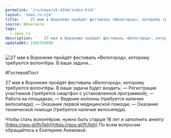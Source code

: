 ```yaml
---
permalink: '/ru/news/vk-4194/index.html'
layout: 'news.ru.njk'
title: '   27 мая в Воронеже пройдёт фестиваль «Велогород», которому требуются волонтёры. В ваши задачи…'
source: ВКонтакте
tags:
  - news_ru
description: '   27 мая в Воронеже пройдёт фестиваль «Велогород», которому требуются волонтёры. В ваши задачи…'
updatedAt: 1495558890
---
```

![   27 мая в Воронеже пройдёт фестиваль «Велогород», которому требуются волонтёры. В ваши задачи…](https://sun9-45.userapi.com/impf/c638617/v638617195/35fbb/Lqny6kdKvKI.jpg?size=1280x664&quality=96&sign=06848ee76145a9fe89b86261d7a1cdd2&c_uniq_tag=DQv5VykYPG-PxQaO4aHAoph9gpTR9ymNqQPO27SvFdc&type=album)

#ГостевойПост

27 мая в Воронеже пройдёт фестиваль «Велогород», которому требуются волонтёры. В ваши задачи будет входить:
— Регистрация участников (требуется смартфон с установленной программой);
— Работа на площадках;
— Ведение колонны (требуется наличие велосипеда);
— Оказание первой медицинской помощи;
— Оказание технической помощи (требуется наличие велосипеда).

Чтобы стать волонтёром, нужно быть старше 18 лет и заполнить анкету: [https://goo.gl/fh7pih](https://goo.gl/fh7pih)
По всем вопросам обращайтесь к Екатерине Акимовой.
